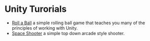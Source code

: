# Unity Turorials

- [Roll a Ball](/Builds/Roll_a_Ball/index.html) a simple rolling ball game that teaches you many of the principles of working with Unity.
- [Space Shooter](/Builds/Space_Shooter/index.html) a simple top down arcade style shooter.
